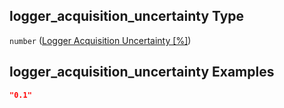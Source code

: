 ## logger_acquisition_uncertainty Type

`number` ([Logger Acquisition Uncertainty \[%\]](iea43\_wra_data_model-properties-measurement-location-measurement-location-properties-logger-configuration-logger-configuration-properties-logger-acquisition-uncertainty-.md))

## logger_acquisition_uncertainty Examples

```json
"0.1"
```
